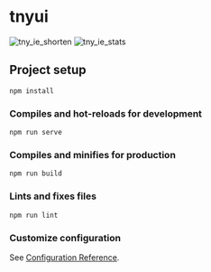 # tnyui

![tny_ie_shorten](https://github.com/user-attachments/assets/4bda4a0e-c140-45c8-8790-de7080a620a4)
![tny_ie_stats](https://github.com/user-attachments/assets/7d73a0dd-db4f-435a-a224-32e3ca11b51d)

## Project setup
```
npm install
```

### Compiles and hot-reloads for development
```
npm run serve
```

### Compiles and minifies for production
```
npm run build
```

### Lints and fixes files
```
npm run lint
```

### Customize configuration
See [Configuration Reference](https://cli.vuejs.org/config/).

